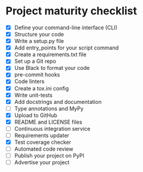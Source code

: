 # Project maturity checklist

-   [x] Define your command-line interface (CLI)
-   [x] Structure your code
-   [x] Write a setup.py file
-   [x] Add entry_points for your script command
-   [x] Create a requirements.txt file
-   [x] Set up a Git repo
-   [x] Use Black to format your code
-   [x] pre-commit hooks
-   [x] Code linters
-   [x] Create a tox.ini config
-   [x] Write unit-tests
-   [x] Add docstrings and documentation
-   [ ] Type annotations and MyPy
-   [x] Upload to GitHub
-   [x] README and LICENSE files
-   [ ] Continuous integration service
-   [ ] Requirements updater
-   [x] Test coverage checker
-   [ ] Automated code review
-   [ ] Publish your project on PyPI
-   [ ] Advertise your project
